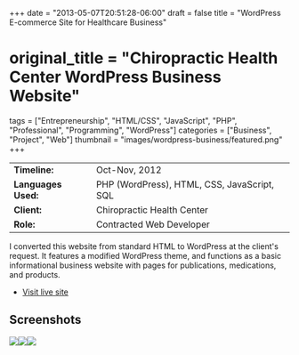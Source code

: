 +++
date = "2013-05-07T20:51:28-06:00"
draft = false
title = "WordPress E-commerce Site for Healthcare Business"
# original_title = "Chiropractic Health Center WordPress Business Website"
tags = ["Entrepreneurship", "HTML/CSS", "JavaScript", "PHP", "Professional", "Programming", "WordPress"]
categories = ["Business", "Project", "Web"]
thumbnail = "images/wordpress-business/featured.png"
+++

| | |
| --- | --- |
| **Timeline:** | Oct-Nov, 2012 |
| **Languages Used:** | PHP (WordPress), HTML, CSS, JavaScript, SQL |
| **Client:** | Chiropractic Health Center |
| **Role:** | Contracted Web Developer |

I converted this website from standard HTML to WordPress at the client's request. It features a modified WordPress theme, and functions as a basic informational business website with pages for publications, medications, and products.

- [Visit live site](http://www.pueblochiropracticcenter.com/)

## Screenshots
[![](../../images/wordpress-business/homepage.png)](../../images/wordpress-business/homepage.png)[![](../../images/wordpress-business/contact.png)](../../images/wordpress-business/contact.png)[![](../../images/wordpress-business/search.png)](../../images/wordpress-business/search.png)
